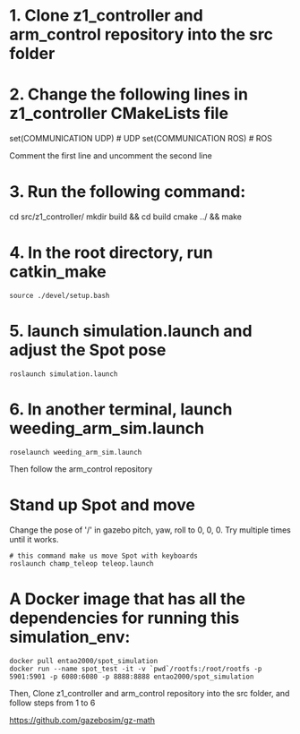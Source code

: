 # 1. Clone z1_controller and arm_control repository into the src folder

# 2. Change the following lines in z1_controller CMakeLists file
set(COMMUNICATION UDP)            # UDP
set(COMMUNICATION ROS)          # ROS

Comment the first line and uncomment the second line

# 3. Run the following command:
  cd src/z1_controller/
  mkdir build && cd build
  cmake ../ && make

# 4. In the root directory, run catkin_make

```
source ./devel/setup.bash
```

# 5. launch simulation.launch and adjust the Spot pose
```
roslaunch simulation.launch
```

# 6. In another terminal, launch weeding_arm_sim.launch
```
roselaunch weeding_arm_sim.launch
```
Then follow the arm_control repository

# Stand up Spot and move

Change the pose of '/' in gazebo pitch, yaw, roll to 0, 0, 0. Try multiple times until it works.
```
# this command make us move Spot with keyboards
roslaunch champ_teleop teleop.launch
```


# A Docker image that has all the dependencies for running this simulation_env:
```
docker pull entao2000/spot_simulation
docker run --name spot_test -it -v `pwd`/rootfs:/root/rootfs -p 5901:5901 -p 6080:6080 -p 8888:8888 entao2000/spot_simulation 
```
Then, Clone z1_controller and arm_control repository into the src folder, and follow steps from 1 to 6


https://github.com/gazebosim/gz-math